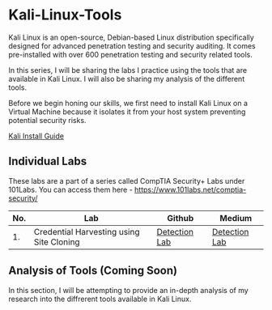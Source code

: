 # Kali-Linux-Tools

Kali Linux is an open-source, Debian-based Linux distribution specifically designed for advanced penetration testing and security auditing. It comes pre-installed with over 600 penetration testing and security related tools.

In this series, I will be sharing the labs I practice using the tools that are available in Kali Linux. I will also be sharing my analysis of the different tools.

Before we begin honing our skills, we first need to install Kali Linux on a Virtual Machine because it isolates it from your host system preventing potential security risks.

<a href="https://medium.com/@sai.kantamuneni/install-kali-linux-in-oracle-virtualbox-8af03c228ddd">Kali Install Guide</a>

## Individual Labs

These labs are a part of a series called CompTIA Security+ Labs under 101Labs. You can access them here - https://www.101labs.net/comptia-security/

|No. |Lab           |Github            |Medium               |
|----|--------------|------------------|---------------------|
|1.  |Credential Harvesting using Site Cloning|<a href="https://google.com">Detection Lab</a>|<a href="https://google.com">Detection Lab</a>|


## Analysis of Tools (Coming Soon)

In this section, I will be attempting to provide an in-depth analysis of my research into the diffrerent tools available in Kali Linux.
